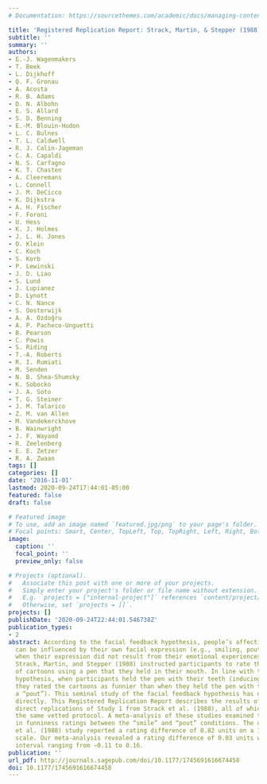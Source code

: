 ```yaml
---
# Documentation: https://sourcethemes.com/academic/docs/managing-content/

title: 'Registered Replication Report: Strack, Martin, & Stepper (1988)'
subtitle: ''
summary: ''
authors:
- E.-J. Wagenmakers
- T. Beek
- L. Dijkhoff
- Q. F. Gronau
- A. Acosta
- R. B. Adams
- D. N. Albohn
- E. S. Allard
- S. D. Benning
- E.-M. Blouin-Hudon
- L. C. Bulnes
- T. L. Caldwell
- R. J. Calin-Jageman
- C. A. Capaldi
- N. S. Carfagno
- K. T. Chasten
- A. Cleeremans
- L. Connell
- J. M. DeCicco
- K. Dijkstra
- A. H. Fischer
- F. Foroni
- U. Hess
- K. J. Holmes
- J. L. H. Jones
- O. Klein
- C. Koch
- S. Korb
- P. Lewinski
- J. D. Liao
- S. Lund
- J. Lupianez
- D. Lynott
- C. N. Nance
- S. Oosterwijk
- A. A. Ozdoğru
- A. P. Pacheco-Unguetti
- B. Pearson
- C. Powis
- S. Riding
- T.-A. Roberts
- R. I. Rumiati
- M. Senden
- N. B. Shea-Shumsky
- K. Sobocko
- J. A. Soto
- T. G. Steiner
- J. M. Talarico
- Z. M. van Allen
- M. Vandekerckhove
- B. Wainwright
- J. F. Wayand
- R. Zeelenberg
- E. E. Zetzer
- R. A. Zwaan
tags: []
categories: []
date: '2016-11-01'
lastmod: 2020-09-24T17:44:01-05:00
featured: false
draft: false

# Featured image
# To use, add an image named `featured.jpg/png` to your page's folder.
# Focal points: Smart, Center, TopLeft, Top, TopRight, Left, Right, BottomLeft, Bottom, BottomRight.
image:
  caption: ''
  focal_point: ''
  preview_only: false

# Projects (optional).
#   Associate this post with one or more of your projects.
#   Simply enter your project's folder or file name without extension.
#   E.g. `projects = ["internal-project"]` references `content/project/deep-learning/index.md`.
#   Otherwise, set `projects = []`.
projects: []
publishDate: '2020-09-24T22:44:01.546738Z'
publication_types:
- 2
abstract: According to the facial feedback hypothesis, people’s affective responses
  can be influenced by their own facial expression (e.g., smiling, pouting), even
  when their expression did not result from their emotional experiences. For example,
  Strack, Martin, and Stepper (1988) instructed participants to rate the funniness
  of cartoons using a pen that they held in their mouth. In line with the facial feedback
  hypothesis, when participants held the pen with their teeth (inducing a “smile”),
  they rated the cartoons as funnier than when they held the pen with their lips (inducing
  a “pout”). This seminal study of the facial feedback hypothesis has not been replicated
  directly. This Registered Replication Report describes the results of 17 independent
  direct replications of Study 1 from Strack et al. (1988), all of which followed
  the same vetted protocol. A meta-analysis of these studies examined the difference
  in funniness ratings between the “smile” and “pout” conditions. The original Strack
  et al. (1988) study reported a rating difference of 0.82 units on a 10-point Likert
  scale. Our meta-analysis revealed a rating difference of 0.03 units with a 95% confidence
  interval ranging from −0.11 to 0.16.
publication: ''
url_pdf: http://journals.sagepub.com/doi/10.1177/1745691616674458
doi: 10.1177/1745691616674458
---
```

